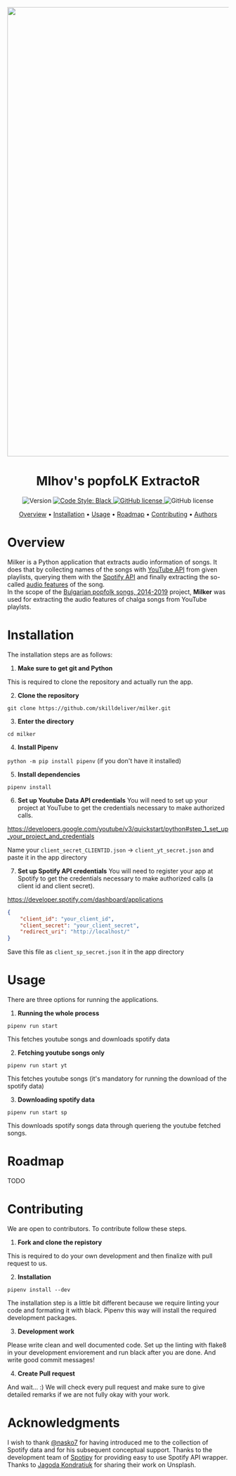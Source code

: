 <p align="center">
  <img src="https://i.imgur.com/YwtAJTt.png" width="1024">
</p>

<h1 align="center">
MIhov's popfoLK ExtractoR
</h1>

<div align="center">
	<a>
	    <img src="https://img.shields.io/github/v/tag/skilldeliver/milker" alt="Version">
	</a>
	<a href="https://github.com/ambv/black">
	    <img src="https://img.shields.io/badge/code%20style-black-000000.svg" alt="Code Style: Black">
	</a>
	<a href="https://github.com/skilldeliver/milker/blob/master/LICENSE">
	    <img src="https://img.shields.io/github/license/Naereen/StrapDown.js.svg" alt="GitHub license">
	</a>
	<a>
	    <img src="https://img.shields.io/badge/PRs-welcome-brightgreen.svg?style=flat-square" alt="GitHub license">
	</a>
</div>

<p align="center">
  <a href="#overview">Overview</a>
  •
  <a href="#installation">Installation</a>
  •
  <a href="#usage">Usage</a>
  •
  <a href="#roadmap">Roadmap</a>
  •
  <a href="#contributing">Contributing</a>
  •
  <a href="#acknowledgmenst">Authors</a>
</p>


# Overview
Milker is a Python application that extracts audio information of songs.
It does that by collecting names of the songs with [YouTube API](https://developers.google.com/youtube) from given playlists, querying them with the [Spotify API](https://developer.spotify.com) 
and finally extracting the so-called [audio features](https://developer.spotify.com/discover/#audio-features-analysis) of the song.
<br>
In the scope of the [Bulgarian popfolk songs, 2014-2019](https://www.kaggle.com/astronasko/payner) project, **Milker** was used for extracting the audio features of chalga songs from YouTube playlsts. 

# Installation
The installation steps are as follows:

1. **Make sure to get git and Python**

This is required to clone the repository and actually run the app.

2. **Clone the repository**

`git clone https://github.com/skilldeliver/milker.git`

3. **Enter the directory**

`cd milker`

4. **Install Pipenv**

`python -m pip install pipenv` (if you don't have it installed)

5. **Install dependencies**

`pipenv install`

6. **Set up Youtube Data API credentials**
You will need to set up your project at YouTube to get the credentials necessary to make authorized calls.

https://developers.google.com/youtube/v3/quickstart/python#step_1_set_up_your_project_and_credentials

Name your `client_secret_CLIENTID.json` -> `client_yt_secret.json` and paste it in the app directory 

7. **Set up Spotify API credentials**
You will need to register your app at Spotify to get the credentials necessary to make authorized calls (a client id and client secret).

https://developer.spotify.com/dashboard/applications

```json
{
	"client_id": "your_client_id",
	"client_secret": "your_client_secret",
	"redirect_uri": "http://localhost/"
}
```

Save this file as `client_sp_secret.json` it in the app directory 


# Usage
There are three options for running the applications.

1. **Running the whole process**

 `pipenv run start`

This fetches youtube songs and downloads spotify data

2. **Fetching youtube songs only**

 `pipenv run start yt`

This fetches youtube songs (it's mandatory for running the download of the spotify data)

3. **Downloading spotify data**

 `pipenv run start sp`

This downloads spotify songs data through querieng the youtube fetched songs. 

# Roadmap
TODO

# Contributing
We are open to contributors. To contribute follow these steps.

1. **Fork and clone the repistory**

This is required to do your own development and then finalize with pull request to us.

2. **Installation**

`pipenv install --dev` 

The installation step is a little bit different because we require linting your code 
and formating it with black. Pipenv this way will install the required development packages.

3. **Development work**

Please write clean and well documented code. Set up the linting with flake8 in your
development enviorement and run black after you are done. 
And write good commit messages! 

4. **Create Pull request**

And wait... :) We will check every pull request and make sure to give detailed remarks
if we are not fully okay with your work.

# Acknowledgments
I wish to thank [@nasko7](https://github.com/nasko7) for having introduced me to the collection of Spotify data and for his subsequent conceptual support.
Thanks to the development team of [Spotipy](https://github.com/plamere/spotipy) for providing easy to use Spotify API wrapper. 
Thanks to [Jagoda Kondratiuk](https://unsplash.com/@jagodakondratiuk) for sharing their work on Unsplash.
